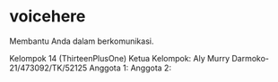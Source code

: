 # voicehere
Membantu Anda dalam berkomunikasi.

Kelompok 14 (ThirteenPlusOne)
Ketua Kelompok: Aly Murry Darmoko-21/473092/TK/52125
Anggota 1: 
Anggota 2: 
